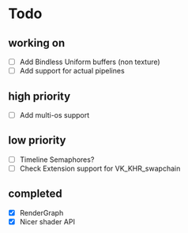 # Todo

## working on

- [ ] Add Bindless Uniform buffers (non texture)
- [ ] Add support for actual pipelines

## high priority

- [ ] Add multi-os support

## low priority

- [ ] Timeline Semaphores?
- [ ] Check Extension support for VK_KHR_swapchain  

## completed

- [x] RenderGraph
- [x] Nicer shader API
